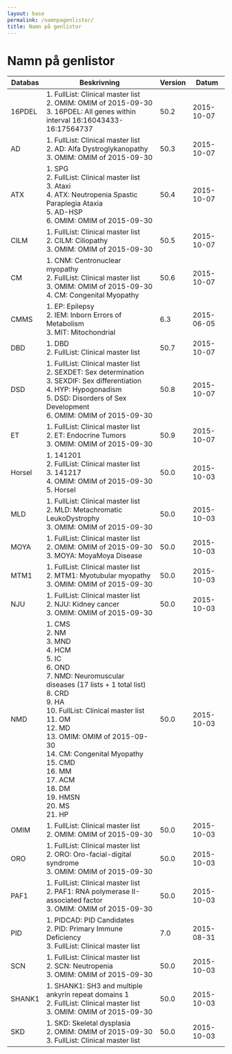 ```yaml
---
layout: base
permalink: /namnpagenlistor/
title: Namn på genlistor
---
```


# Namn på genlistor

|Databas|Beskrivning|Version|Datum|
|---|---|---|---|
|16PDEL|1. FullList: Clinical master list<br />2. OMIM: OMIM of 2015-09-30<br />3. 16PDEL: All genes within interval 16:16043433-16:17564737<br />|50.2|2015-10-07|
|AD|1. FullList: Clinical master list<br />2. AD: Alfa Dystroglykanopathy<br />3. OMIM: OMIM of 2015-09-30<br />|50.3|2015-10-07|
|ATX|1. SPG<br />2. FullList: Clinical master list<br />3. Ataxi<br />4. ATX: Neutropenia Spastic Paraplegia Ataxia<br />5. AD-HSP<br />6. OMIM: OMIM of 2015-09-30<br />|50.4|2015-10-07|
|CILM|1. FullList: Clinical master list<br />2. CILM: Ciliopathy<br />3. OMIM: OMIM of 2015-09-30<br />|50.5|2015-10-07|
|CM|1. CNM: Centronuclear myopathy<br />2. FullList: Clinical master list<br />3. OMIM: OMIM of 2015-09-30<br />4. CM: Congenital Myopathy<br />|50.6|2015-10-07|
|CMMS|1. EP: Epilepsy<br />2. IEM: Inborn Errors of Metabolism<br />3. MIT: Mitochondrial<br />|6.3|2015-06-05|
|DBD|1. DBD<br />2. FullList: Clinical master list<br />|50.7|2015-10-07|
|DSD|1. FullList: Clinical master list<br />2. SEXDET: Sex determination<br />3. SEXDIF: Sex differentiation<br />4. HYP: Hypogonadism<br />5. DSD: Disorders of Sex Development<br />6. OMIM: OMIM of 2015-09-30<br />|50.8|2015-10-07|
|ET|1. FullList: Clinical master list<br />2. ET: Endocrine Tumors<br />3. OMIM: OMIM of 2015-09-30<br />|50.9|2015-10-07|
|Horsel|1. 141201<br />2. FullList: Clinical master list<br />3. 141217<br />4. OMIM: OMIM of 2015-09-30<br />5. Horsel<br />|50.0|2015-10-03|
|MLD|1. FullList: Clinical master list<br />2. MLD: Metachromatic LeukoDystrophy<br />3. OMIM: OMIM of 2015-09-30<br />|50.0|2015-10-03|
|MOYA|1. FullList: Clinical master list<br />2. OMIM: OMIM of 2015-09-30<br />3. MOYA: MoyaMoya Disease<br />|50.0|2015-10-03|
|MTM1|1. FullList: Clinical master list<br />2. MTM1: Myotubular myopathy<br />3. OMIM: OMIM of 2015-09-30<br />|50.0|2015-10-03|
|NJU|1. FullList: Clinical master list<br />2. NJU: Kidney cancer<br />3. OMIM: OMIM of 2015-09-30<br />|50.0|2015-10-03|
|NMD|1. CMS<br />2. NM<br />3. MND<br />4. HCM<br />5. IC<br />6. OND<br />7. NMD: Neuromuscular diseases (17 lists + 1 total list)<br />8. CRD<br />9. HA<br />10. FullList: Clinical master list<br />11. OM<br />12. MD<br />13. OMIM: OMIM of 2015-09-30<br />14. CM: Congenital Myopathy<br />15. CMD<br />16. MM<br />17. ACM<br />18. DM<br />19. HMSN<br />20. MS<br />21. HP<br />|50.0|2015-10-03|
|OMIM|1. FullList: Clinical master list<br />2. OMIM: OMIM of 2015-09-30<br />|50.0|2015-10-03|
|ORO|1. FullList: Clinical master list<br />2. ORO: Oro-facial-digital syndrome<br />3. OMIM: OMIM of 2015-09-30<br />|50.0|2015-10-03|
|PAF1|1. FullList: Clinical master list<br />2. PAF1: RNA polymerase II-associated factor<br />3. OMIM: OMIM of 2015-09-30<br />|50.0|2015-10-03|
|PID|1. PIDCAD: PID Candidates<br />2. PID: Primary Immune Deficiency<br />3. FullList: Clinical master list<br />|7.0|2015-08-31|
|SCN|1. FullList: Clinical master list<br />2. SCN: Neutropenia<br />3. OMIM: OMIM of 2015-09-30<br />|50.0|2015-10-03|
|SHANK1|1. SHANK1: SH3 and multiple ankyrin repeat domains 1<br />2. FullList: Clinical master list<br />3. OMIM: OMIM of 2015-09-30<br />|50.0|2015-10-03|
|SKD|1. SKD: Skeletal dysplasia<br />2. OMIM: OMIM of 2015-09-30<br />3. FullList: Clinical master list<br />|50.0|2015-10-03|
